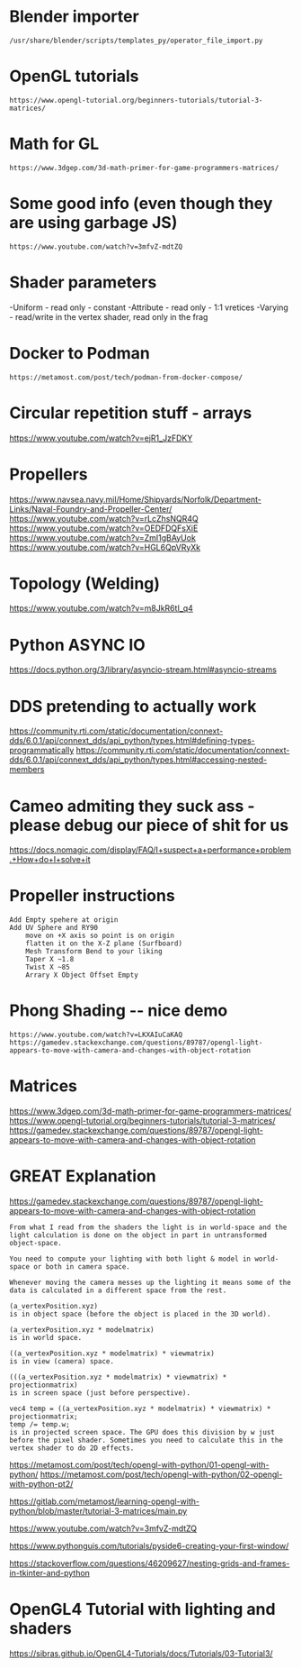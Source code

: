 
    
# Blender importer
    /usr/share/blender/scripts/templates_py/operator_file_import.py

# OpenGL tutorials
    https://www.opengl-tutorial.org/beginners-tutorials/tutorial-3-matrices/

# Math for GL
    https://www.3dgep.com/3d-math-primer-for-game-programmers-matrices/

# Some good info (even though they are using garbage JS)
    https://www.youtube.com/watch?v=3mfvZ-mdtZQ


# Shader parameters
-Uniform   - read only - constant
-Attribute - read only - 1:1 vretices
-Varying   - read/write in the vertex shader, read only in the frag



# Docker to Podman 
    https://metamost.com/post/tech/podman-from-docker-compose/


# Circular repetition stuff - arrays
https://www.youtube.com/watch?v=ejR1_JzFDKY

# Propellers
https://www.navsea.navy.mil/Home/Shipyards/Norfolk/Department-Links/Naval-Foundry-and-Propeller-Center/
https://www.youtube.com/watch?v=rLcZhsNQR4Q
https://www.youtube.com/watch?v=OEDFDQFsXiE
https://www.youtube.com/watch?v=ZmI1gBAyUok
https://www.youtube.com/watch?v=HGL6QpVRyXk

# Topology (Welding)
https://www.youtube.com/watch?v=m8JkR6tI_q4


# Python ASYNC IO
https://docs.python.org/3/library/asyncio-stream.html#asyncio-streams

# DDS pretending to actually work
https://community.rti.com/static/documentation/connext-dds/6.0.1/api/connext_dds/api_python/types.html#defining-types-programmatically
https://community.rti.com/static/documentation/connext-dds/6.0.1/api/connext_dds/api_python/types.html#accessing-nested-members

# Cameo admiting they suck ass - please debug our piece of shit for us
https://docs.nomagic.com/display/FAQ/I+suspect+a+performance+problem.+How+do+I+solve+it


# Propeller instructions
    Add Empty spehere at origin
    Add UV Sphere and RY90 
        move on +X axis so point is on origin
        flatten it on the X-Z plane (Surfboard)
        Mesh Transform Bend to your liking
        Taper X ~1.8
        Twist X ~85
        Arrary X Object Offset Empty

# Phong Shading -- nice demo
    https://www.youtube.com/watch?v=LKXAIuCaKAQ
    https://gamedev.stackexchange.com/questions/89787/opengl-light-appears-to-move-with-camera-and-changes-with-object-rotation


# Matrices
https://www.3dgep.com/3d-math-primer-for-game-programmers-matrices/
https://www.opengl-tutorial.org/beginners-tutorials/tutorial-3-matrices/
https://gamedev.stackexchange.com/questions/89787/opengl-light-appears-to-move-with-camera-and-changes-with-object-rotation

# GREAT Explanation
https://gamedev.stackexchange.com/questions/89787/opengl-light-appears-to-move-with-camera-and-changes-with-object-rotation

    From what I read from the shaders the light is in world-space and the light calculation is done on the object in part in untransformed object-space.

    You need to compute your lighting with both light & model in world-space or both in camera space.

    Whenever moving the camera messes up the lighting it means some of the data is calculated in a different space from the rest.

    (a_vertexPosition.xyz) 
    is in object space (before the object is placed in the 3D world).

    (a_vertexPosition.xyz * modelmatrix) 
    is in world space.

    ((a_vertexPosition.xyz * modelmatrix) * viewmatrix) 
    is in view (camera) space.

    (((a_vertexPosition.xyz * modelmatrix) * viewmatrix) * projectionmatrix) 
    is in screen space (just before perspective).

    vec4 temp = ((a_vertexPosition.xyz * modelmatrix) * viewmatrix) * projectionmatrix;
    temp /= temp.w; 
    is in projected screen space. The GPU does this division by w just before the pixel shader. Sometimes you need to calculate this in the vertex shader to do 2D effects.

https://metamost.com/post/tech/opengl-with-python/01-opengl-with-python/
https://metamost.com/post/tech/opengl-with-python/02-opengl-with-python-pt2/

https://gitlab.com/metamost/learning-opengl-with-python/blob/master/tutorial-3-matrices/main.py

https://www.youtube.com/watch?v=3mfvZ-mdtZQ


https://www.pythonguis.com/tutorials/pyside6-creating-your-first-window/

https://stackoverflow.com/questions/46209627/nesting-grids-and-frames-in-tkinter-and-python


# OpenGL4 Tutorial with lighting and shaders
https://sibras.github.io/OpenGL4-Tutorials/docs/Tutorials/03-Tutorial3/



